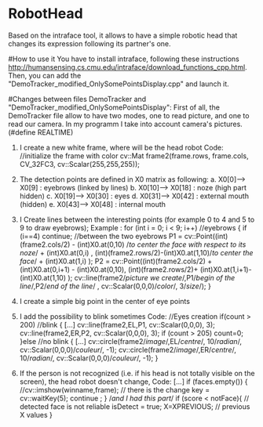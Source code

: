 # RobotHead
Based on the intraface tool, it allows to have a simple robotic head that changes its expression following its partner's one.

#How to use it
You have to install intraface, following these instructions http://humansensing.cs.cmu.edu/intraface/download_functions_cpp.html.
Then, you can add the "DemoTracker_modified_OnlySomePointsDisplay.cpp" and launch it.

#Changes between files DemoTracker and "DemoTracker_modified_OnlySomePointsDisplay":
First of all, the DemoTracker file allow to have two modes, one to read picture, and one to read our camera. In my programm I take into account camera's pictures. (#define REALTIME)

1. I create a new white frame, where will be the head robot
Code:
//initialize the frame with color
cv::Mat frame2(frame.rows, frame.cols, CV_32FC3, cv::Scalar(255,255,255));
	

2. The detection points are defined in X0 matrix as following: 
a. X0[0]--> X0[9] : eyebrows (linked by lines)
b. X0[10]--> X0[18] : noze (high part hidden)
c. X0[19]--> X0[30] : eyes
d. X0[31]--> X0[42] : external mouth (hidden)
e. X0[43]--> X0[48] : internal mouth

3. I Create lines between the interesting points (for example 0 to 4 and 5 to 9 to draw eyebrows);
Example : 
for (int i = 0; i < 9; i++) //eyebrows
{
	if (i==4) continue; //between the two eyebrows
	P1 = cv::Point((int)(frame2.cols/2) - (int)X0.at<float>(0,10) /*to center the face with respect to its noze*/ + (int)X0.at<float>(0,i) , (int)(frame2.rows/2)-(int)X0.at<float>(1,10)/*to center the face*/ +  (int)X0.at<float>(1,i) );
	P2 = cv::Point((int)(frame2.cols/2) + (int)X0.at<float>(0,i+1) - (int)X0.at<float>(0,10), (int)(frame2.rows/2)+ (int)X0.at<float>(1,i+1)-(int)X0.at<float>(1,10) );
	cv::line(frame2/*picture we create*/,P1/*begin of the line*/,P2/*end of the line*/ , cv::Scalar(0,0,0)/*color*/, 3/*size*/);
}

4. I create a simple big point in the center of eye points

5. I add the possibility to blink sometimes
Code:
//Eyes creation
if(count > 200) //blink
{
	[...]
	cv::line(frame2,EL,P1, cv::Scalar(0,0,0), 3);
	cv::line(frame2,ER,P2, cv::Scalar(0,0,0), 3);
	if (count > 205) count=0;
}else //no blink
{
	[...]
        cv::circle(frame2/*image*/,EL/*centre*/, 10/*radian*/, cv::Scalar(0,0,0)/*couleur*/, -1);
	cv::circle(frame2/*image*/,ER/*centre*/, 10/*radian*/, cv::Scalar(0,0,0)/*couleur*/, -1);
}

5. If the person is not recognized (i.e. if his head is not totally visible on the screen), the head robot doesn't change, 
Code:
[...]
if (faces.empty()) {
	//cv::imshow(winname,frame); // there is the change
	key = cv::waitKey(5);
	continue ;
}
/*and I had this part*/
if (score < notFace){ // detected face is not reliable
	isDetect = true;
	X=XPREVIOUS; // previous X values
}
